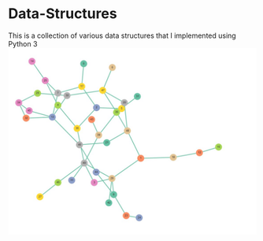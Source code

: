 # Data-Structures
This is a collection of various data structures that I implemented using Python 3
![](GRAPH/undirected.jpg)
